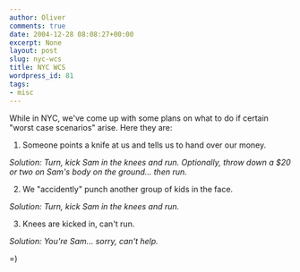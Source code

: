 ```yaml
---
author: Oliver
comments: true
date: 2004-12-28 08:08:27+00:00
excerpt: None
layout: post
slug: nyc-wcs
title: NYC WCS
wordpress_id: 81
tags:
- misc
---
```


While in NYC, we've come up with some plans on what to do if certain "worst case scenarios" arise. Here they are:

1. Someone points a knife at us and tells us to hand over our money.

<i>Solution: Turn, kick Sam in the knees and run.  Optionally, throw down a $20 or two on Sam's body on the ground... then run.</i>

2. We "accidently" punch another group of kids in the face.

<i>Solution: Turn, kick Sam in the knees and run.</i>

3. Knees are kicked in, can't run.

<i>Solution: You're Sam... sorry, can't help.</i>

=)